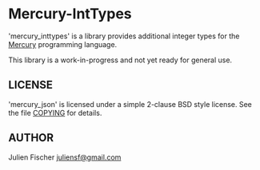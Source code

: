 # Mercury-IntTypes

'mercury_inttypes' is a library provides additional integer types for the
[Mercury](http://www.mercurylang.org) programming language.

This library is a work-in-progress and not yet ready for general use.

## LICENSE

'mercury_json' is licensed under a simple 2-clause BSD style license.  See the
file [COPYING](COPYING) for details.

## AUTHOR

Julien Fischer <juliensf@gmail.com>
